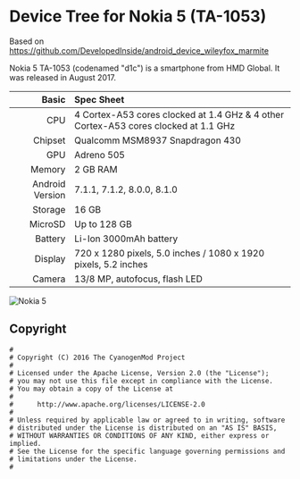 Device Tree for Nokia 5 (TA-1053)
==============================================
Based on https://github.com/DevelopedInside/android_device_wileyfox_marmite

Nokia 5 TA-1053 (codenamed "d1c") is a smartphone from HMD Global.
It was released in August 2017.

Basic   | Spec Sheet
-------:|:-------------------------
CPU     | 4 Cortex-A53 cores clocked at 1.4 GHz & 4 other Cortex-A53 cores clocked at 1.1 GHz
Chipset | Qualcomm MSM8937 Snapdragon 430
GPU     | Adreno 505
Memory  | 2 GB RAM
Android Version | 7.1.1, 7.1.2, 8.0.0, 8.1.0
Storage | 16 GB
MicroSD | Up to 128 GB
Battery | Li-Ion 3000mAh battery
Display | 720 x 1280 pixels, 5.0 inches / 1080 x 1920 pixels, 5.2 inches
Camera  | 13/8 MP, autofocus, flash LED


![Nokia 5](https://images.ctfassets.net/wcfotm6rrl7u/2xoq3YhzyIkUs4iS0mcQui/09b03179b4a57e9d4b349f1f2890677e/Nokia_5-color_variant-Tempered_Blue.png?fm=jpg&fl=progressive&bg=rgb:FFFFFF&q=80&h=700 "Nokia 5")

## Copyright

```
#
# Copyright (C) 2016 The CyanogenMod Project
#
# Licensed under the Apache License, Version 2.0 (the "License");
# you may not use this file except in compliance with the License.
# You may obtain a copy of the License at
#
#      http://www.apache.org/licenses/LICENSE-2.0
#
# Unless required by applicable law or agreed to in writing, software
# distributed under the License is distributed on an "AS IS" BASIS,
# WITHOUT WARRANTIES OR CONDITIONS OF ANY KIND, either express or implied.
# See the License for the specific language governing permissions and
# limitations under the License.
#
